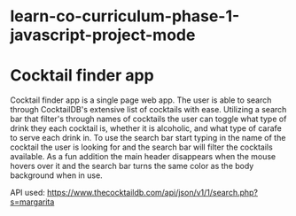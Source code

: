 # learn-co-curriculum-phase-1-javascript-project-mode

# Cocktail finder app

Cocktail finder app is a single page web app. The user is able to search through CocktailDB's extensive list of cocktails with ease. Utilizing a search bar that filter's through names of cocktails the user can toggle what type of drink they each cocktail is, whether it is alcoholic, and what type of carafe to serve each drink in. To use the search bar start typing in the name of the cocktail the user is looking for and the search bar will filter the cocktails available. As a fun addition the main header disappears when the mouse hovers over it and the search bar turns the same color as the body background when in use.

API used: https://www.thecocktaildb.com/api/json/v1/1/search.php?s=margarita
